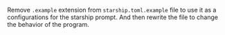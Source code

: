 Remove `.example` extension from `starship.toml.example` file to use it as a configurations for the starship prompt.
And then rewrite the file to change the behavior of the program.
